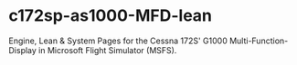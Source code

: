 # c172sp-as1000-MFD-lean
Engine, Lean &amp; System Pages for the Cessna 172S' G1000 Multi-Function-Display in Microsoft Flight Simulator (MSFS).
